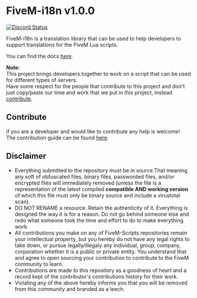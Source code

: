 # FiveM-i18n v1.0.0
<a href="https://discord.gg/eNJraMf"><img alt="Discord Status" src="https://discordapp.com/api/guilds/285462938691567627/widget.png"></a>



FiveM-i18n is a translation library that can be used to help developers to support translations for the FiveM Lua scripts.  

You can find the docs [here](docs/how_to_use.md).

 **Note:**   
This project brings developers together to work on a script that can be used for different types of servers.  
Have some respect for the people that contribute to this project and don't just copy/paste our time and work that we put in this project, instead [contribute](CONTRIBUTING.MD).


## Contribute
if you are a developer and  would like to contribute any help is welcome!   
The contribution guide can be found [here](CONTRIBUTING.MD).

## Disclaimer
- Everything submitted to the repository must be in source.That meaning any soft of obfuscated files, binary files, passworded files, and/or encrypted files will immediately removed (unless the file is a representation of the latest compiled **compatible AND working version** of which this file must only be binary source and include a virustotal scan).
- DO NOT RENAME a resource. Retain the authenticity of it. Everything is designed the way it is for a reason. Do not go behind someone else and redo what someone took the time and effort to do to make everything work.
- All contributions you make on any of FiveM-Scripts repositories remain your intellectual property, but you hereby do not have any legal rights to take down, or pursue legally/illegaly any individual, group, company, corporation whether it is a public or private entity. You understand that and agree to open sourcing your contribution to contribute to the FiveM community to learn.
- Contributions are made to this repository as a goodness of heart and a record kept of the contributor's contributions history for their work.
- Violating any of the above hereby informs you that you will be removed from this community and branded as a leech.
